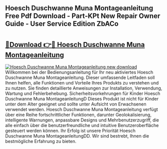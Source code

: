 ## Hoesch Duschwanne Muna Montageanleitung Free Pdf Download - Part-KPt New Repair Owner Guide - User Service Edition ZbACo

# <h2><a href="http://df8rkg.blite.top/?on=Hoesch+Duschwanne+Muna+Montageanleitung">🔗Download 👉🔴 Hoesch Duschwanne Muna Montageanleitung</a></h2>

[![Hoesch Duschwanne Muna Montageanleitung new download](https://i.imgur.com/lujVjoI.png)](http://df8rkg.blite.top/?on=Hoesch+Duschwanne+Muna+Montageanleitung)
Willkommen bei der Bedienungsanleitung für Ihr neu aktiviertes Hoesch Duschwanne Muna Montageanleitung. Dieser umfassende Leitfaden soll Ihnen helfen, alle Funktionen und Vorteile Ihres Produkts zu verstehen und zu nutzen. Sie finden detaillierte Anweisungen zur Installation, Verwendung, Wartung und Fehlerbehebung. Sicherheitsvorkehrungen für Kinder Hoesch Duschwanne Muna MontageanleitungD Dieses Produkt ist nicht für Kinder unter dem Alter geeignet und sollte unter Aufsicht von Erwachsenen verwendet werden. Hoesch Duschwanne Muna Montageanleitung verfügt über eine Reihe fortschrittlicher Funktionen, darunter Geolokalisierung, intelligente Warnungen, anpassbare Designs und Mehrbenutzerzugriff, die alle einfach über die benutzerfreundliche und intuitive Benutzeroberfläche gesteuert werden können. Ihr Erfolg ist unsere Priorität Hoesch Duschwanne Muna MontageanleitungDD. Wir sind bestrebt, Ihnen die bestmögliche Erfahrung zu bieten.
